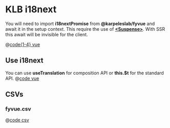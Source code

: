 # KLB i18next
You will need to import **i18nextPromise** from **@karpeleslab/fyvue** and await it in the setup context. This require the use of **[\<Suspense>](https://vuejs.org/guide/built-ins/suspense.html)**. With SSR this await will be invisible for the client.

@[code{1-4} vue](../../playground/src/App.vue)

## Use i18next
You can use **useTranslation** for composition API or **this.$t** for the standard API.
@[code vue](../../playground/src/components/Ti18n.vue)


## CSVs
### fyvue.csv
@[code csv](../../playground/etc/i18n/fyvue.csv)
